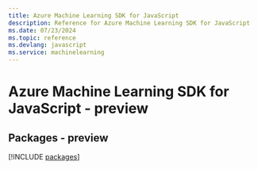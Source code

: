 ```yaml
---
title: Azure Machine Learning SDK for JavaScript
description: Reference for Azure Machine Learning SDK for JavaScript
ms.date: 07/23/2024
ms.topic: reference
ms.devlang: javascript
ms.service: machinelearning
---
```

# Azure Machine Learning SDK for JavaScript - preview
## Packages - preview
[!INCLUDE [packages](machine-learning-index.md)]